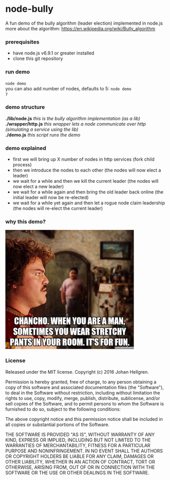 # node-bully

A fun demo of the bully algorithm (leader election) implemented in node.js  
more about the algorithm: https://en.wikipedia.org/wiki/Bully_algorithm

### prerequisites
* have node.js v6.9.1 or greater installed
* clone this git repository

### run demo  
<code>node demo</code>  
you can also add number of nodes, defaults to 5: <code>node demo 7</code>

### demo structure
**./lib/node.js**  *this is the bully algorithm implementation (as a lib)*  
**./wrapper/http.js** *this wrapper lets a node communicate over http (simulating a service using the lib)*  
**./demo.js** *this script runs the demo*


### demo explained
* first we will bring up X number of nodes in http services (fork child process)
* then we introduce the nodes to each other (the nodes will now elect a leader)
* we wait for a while and then we kill the current leader (the nodes will now elect a new leader)
* we wait for a while again and then bring the old leader back online (the initial leader will now be re-elected)
* we wait for a while yet again and then let a rogue node claim leadership (the nodes will re-elect the current leader)

### why this demo?
![its for fun](./itsforfun.jpg)


### License

Released under the MIT license. Copyright (c) 2016 Johan Hellgren.

Permission is hereby granted, free of charge, to any person obtaining a copy of this software and associated documentation files (the "Software"), to deal in the Software without restriction, including without limitation the rights to use, copy, modify, merge, publish, distribute, sublicense, and/or sell copies of the Software, and to permit persons to whom the Software is furnished to do so, subject to the following conditions:

The above copyright notice and this permission notice shall be included in all copies or substantial portions of the Software.

THE SOFTWARE IS PROVIDED "AS IS", WITHOUT WARRANTY OF ANY KIND, EXPRESS OR IMPLIED, INCLUDING BUT NOT LIMITED TO THE WARRANTIES OF MERCHANTABILITY, FITNESS FOR A PARTICULAR PURPOSE AND NONINFRINGEMENT. IN NO EVENT SHALL THE AUTHORS OR COPYRIGHT HOLDERS BE LIABLE FOR ANY CLAIM, DAMAGES OR OTHER LIABILITY, WHETHER IN AN ACTION OF CONTRACT, TORT OR OTHERWISE, ARISING FROM, OUT OF OR IN CONNECTION WITH THE SOFTWARE OR THE USE OR OTHER DEALINGS IN THE SOFTWARE.
